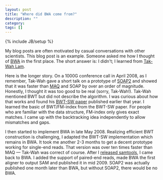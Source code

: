 ```yaml
---
layout: post
title: "Where did BWA come from?"
description: ""
category: 
tags: []
---
```

{% include JB/setup %}

My blog posts are often motivated by casual conversations with other
scientists. This blog post is an example. Someone asked me how I thought of
[BWA][bwa] in the first place. The short answer is: I didn't; I learned from
[Tak-Wah Lam][tklam].

Here is the longer story. On a 1000G conference call in April 2008, as I
remember, Tak-Wah gave a short talk on a prototype of [SOAP2][soap2] and showed
that it was faster than [MAQ][maq] and SOAP by over an order of magnitude.
Honestly, I thought it was too good to be real (sorry, Tak-Wah!). Tak-Wah
mentioned BWT but did not describe the algorithm. I was curious about how that
works and found his [BWT-SW paper][bwt-sw] published earlier that year.
I learned the basic of BWT/FM-index from the BWT-SW paper. For people who are
familiar with the data structure, FM-index only gives exact matches. I came up
with the backtracking idea independently to allow mismatches and gaps.

I then started to implement BWA in late May 2008. Realizing efficient BWT
construction is challenging, I adapted the BWT-SW implementation which remains
in BWA. It took me another 2-3 months to get a decent prototype working for
single-end reads. That version was over ten times faster than MAQ &mdash; Tak-Wah
was correct of course. After I [released samtools][sam], I came back to BWA. I
added the support of paired-end reads, made BWA the first aligner to output
SAM and published it in mid 2009. SOAP2 was actually published one month later
than BWA, but without SOAP2, there would be no BWA.

[bwa]: https://pubmed.ncbi.nlm.nih.gov/19451168/
[tklam]: https://www.cs.hku.hk/index.php/people/academic-staff/twlam
[soap2]: https://pubmed.ncbi.nlm.nih.gov/19497933/
[maq]: https://genome.cshlp.org/content/18/11/1851.full.html
[bwt-sw]: https://pubmed.ncbi.nlm.nih.gov/18227115/
[sam]: http://lh3.github.io/2015/01/27/the-early-history-of-the-sambam-format
[bowtie]: https://pubmed.ncbi.nlm.nih.gov/19261174/
